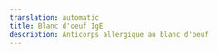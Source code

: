 ```yaml
---
translation: automatic
title: Blanc d'oeuf IgE
description: Anticorps allergique au blanc d'oeuf
---
```

